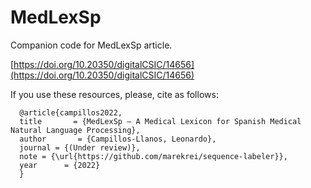 # MedLexSp
Companion code for MedLexSp article.

[https://doi.org/10.20350/digitalCSIC/14656](https://doi.org/10.20350/digitalCSIC/14656)

If you use these resources, please, cite as follows:

```
  @article{campillos2022,   
  title       = {MedLexSp – A Medical Lexicon for Spanish Medical Natural Language Processing},  
  author       = {Campillos-Llanos, Leonardo},   
  journal = {(Under review)},
  note = {\url{https://github.com/marekrei/sequence-labeler}},
  year      = {2022}
  }
```

